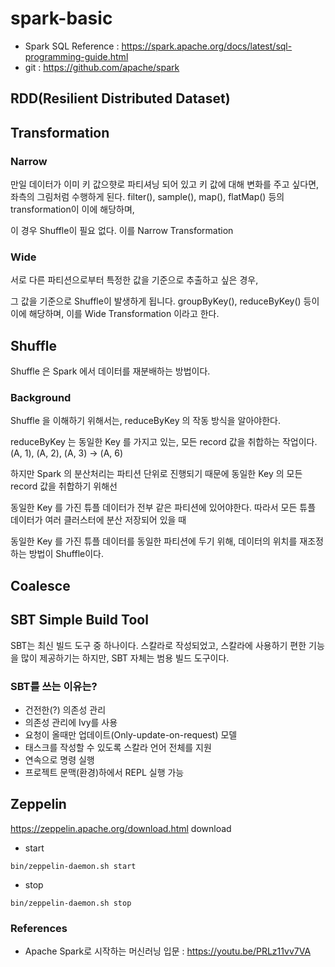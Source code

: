 # spark-basic

- Spark SQL Reference : https://spark.apache.org/docs/latest/sql-programming-guide.html
- git : https://github.com/apache/spark


## RDD(Resilient Distributed Dataset)


## Transformation

### Narrow

만일 데이터가 이미 키 값으햣로 파티셔닝 되어 있고 키 값에 대해 변화를 주고 싶다면, 좌측의 그림처럼 수행하게 된다. filter(), sample(), map(), flatMap() 등의 transformation이 이에 해당하며, 
 
이 경우 Shuffle이 필요 없다. 이를 Narrow Transformation 

### Wide
서로 다른 파티션으로부터 특정한 값을 기준으로 추출하고 싶은 경우, 

그 값을 기준으로 Shuffle이 발생하게 됩니다. groupByKey(), reduceByKey() 등이 이에 해당하며, 이를 Wide Transformation 이라고 한다.


## Shuffle

Shuffle 은 Spark 에서 데이터를 재분배하는 방법이다. 

### Background

Shuffle 을 이해하기 위해서는, reduceByKey 의 작동 방식을 알아야한다.

reduceByKey 는 동일한 Key 를 가지고 있는, 모든 record 값을 취합하는 작업이다. (A, 1), (A, 2), (A, 3) → (A, 6)

하지만 Spark 의 분산처리는 파티션 단위로 진행되기 때문에 동일한 Key 의 모든 record 값을 취합하기 위해선 

동일한 Key 를 가진 튜플 데이터가 전부 같은 파티션에 있어야한다. 따라서 모든 튜플 데이터가 여러 클러스터에 분산 저장되어 있을 때 

동일한 Key 를 가진 튜플 데이터를 동일한 파티션에 두기 위해, 데이터의 위치를 재조정하는 방법이 Shuffle이다. 



## Coalesce





## SBT Simple Build Tool

SBT는 최신 빌드 도구 중 하나이다. 스칼라로 작성되었고, 스칼라에 사용하기 편한 기능을 많이 제공하기는 하지만, SBT 자체는 범용 빌드 도구이다.

### SBT를 쓰는 이유는?
- 건전한(?) 의존성 관리
- 의존성 관리에 Ivy를 사용
- 요청이 올때만 업데이트(Only-update-on-request) 모델
- 태스크를 작성할 수 있도록 스칼라 언어 전체를 지원
- 연속으로 명령 실행
- 프로젝트 문맥(환경)하에서 REPL 실행 가능


## Zeppelin

https://zeppelin.apache.org/download.html download

- start
~~~
bin/zeppelin-daemon.sh start
~~~

- stop
~~~
bin/zeppelin-daemon.sh stop
~~~


### References
- Apache Spark로 시작하는 머신러닝 입문 : https://youtu.be/PRLz11vv7VA


